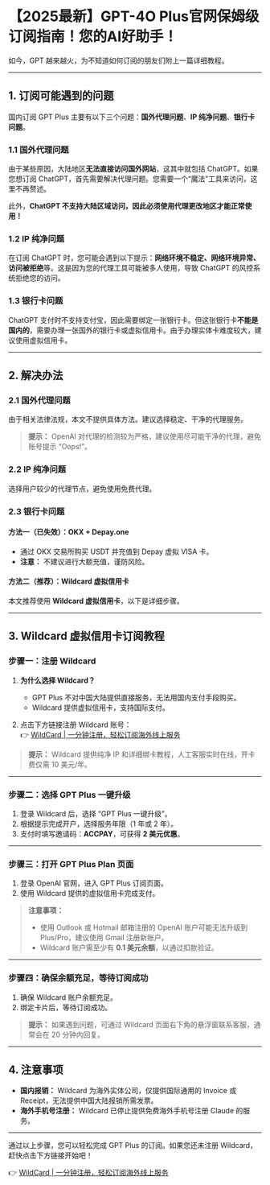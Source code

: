 # 【2025最新】GPT-4O Plus官网保姆级订阅指南！您的AI好助手！

如今，GPT 越来越火，为不知道如何订阅的朋友们附上一篇详细教程。

---

## 1. 订阅可能遇到的问题

国内订阅 GPT Plus 主要有以下三个问题：**国外代理问题**、**IP 纯净问题**、**银行卡问题**。

### 1.1 国外代理问题

由于某些原因，大陆地区**无法直接访问国外网站**，这其中就包括 ChatGPT。如果您想订阅 ChatGPT，首先需要解决代理问题。您需要一个“魔法”工具来访问，这里不再赘述。

此外，**ChatGPT 不支持大陆区域访问，因此必须使用代理更改地区才能正常使用！**

### 1.2 IP 纯净问题

在订阅 ChatGPT 时，您可能会遇到以下提示：**网络环境不稳定、网络环境异常、访问被拒绝**等。这是因为您的代理工具可能被多人使用，导致 ChatGPT 的风控系统拒绝您的访问。

### 1.3 银行卡问题

ChatGPT 支付时不支持支付宝，因此需要绑定一张银行卡。但这张银行卡**不能是国内的**，需要办理一张国外的银行卡或虚拟信用卡。由于办理实体卡难度较大，建议使用虚拟信用卡。

---

## 2. 解决办法

### 2.1 国外代理问题

由于相关法律法规，本文不提供具体方法。建议选择稳定、干净的代理服务。

> **提示：** OpenAI 对代理的检测较为严格，建议使用尽可能干净的代理，避免账号提示 “Oops!”。

### 2.2 IP 纯净问题

选择用户较少的代理节点，避免使用免费代理。

### 2.3 银行卡问题

#### 方法一（已失效）：OKX + Depay.one

- 通过 OKX 交易所购买 USDT 并充值到 Depay 虚拟 VISA 卡。
- **注意：** 不建议进行大额充值，谨防风险。

#### 方法二（推荐）：Wildcard 虚拟信用卡

本文推荐使用 **Wildcard 虚拟信用卡**，以下是详细步骤。

---

## 3. Wildcard 虚拟信用卡订阅教程

### 步骤一：注册 Wildcard

1. **为什么选择 Wildcard？**
   - GPT Plus 不对中国大陆提供直接服务，无法用国内支付手段购买。
   - Wildcard 提供虚拟信用卡，支持国际支付。

2. 点击下方链接注册 Wildcard 账号：  
   👉 [WildCard | 一分钟注册，轻松订阅海外线上服务](https://bit.ly/bewildcard)

> **提示：** Wildcard 提供纯净 IP 和详细绑卡教程，人工客服实时在线，开卡费仅需 10 美元/年。

---

### 步骤二：选择 GPT Plus 一键升级

1. 登录 Wildcard 后，选择 “GPT Plus 一键升级”。
2. 根据提示完成开户，选择服务年限（1 年或 2 年）。
3. 支付时填写邀请码：**ACCPAY**，可获得 **2 美元优惠**。

---

### 步骤三：打开 GPT Plus Plan 页面

1. 登录 OpenAI 官网，进入 GPT Plus 订阅页面。
2. 使用 Wildcard 提供的虚拟信用卡完成支付。

> **注意事项：**
> - 使用 Outlook 或 Hotmail 邮箱注册的 OpenAI 账户可能无法升级到 Plus/Pro，建议使用 Gmail 注册新账户。
> - Wildcard 账户需至少有 **0.1 美元余额**，以通过扣款验证。

---

### 步骤四：确保余额充足，等待订阅成功

1. 确保 Wildcard 账户余额充足。
2. 绑定卡片后，等待订阅成功。

> **提示：** 如果遇到问题，可通过 Wildcard 页面右下角的悬浮窗联系客服，通常会在 20 分钟内回复。

---

## 4. 注意事项

- **国内报销：** Wildcard 为海外实体公司，仅提供国际通用的 Invoice 或 Receipt，无法提供中国大陆报销所需发票。
- **海外手机号注册：** Wildcard 已停止提供免费海外手机号注册 Claude 的服务。

---

通过以上步骤，您可以轻松完成 GPT Plus 的订阅。如果您还未注册 Wildcard，赶快点击下方链接开始吧！

👉 [WildCard | 一分钟注册，轻松订阅海外线上服务](https://bit.ly/bewildcard)
